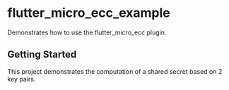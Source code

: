 # flutter_micro_ecc_example

Demonstrates how to use the flutter_micro_ecc plugin.

## Getting Started

This project demonstrates the computation of a shared secret based on 2 key pairs.

